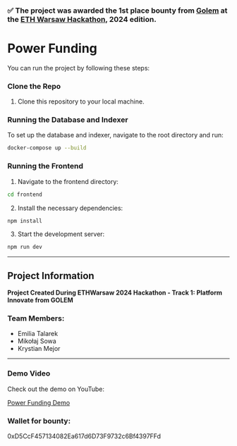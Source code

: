 ### ✅ The project was awarded the 1st place bounty from [Golem](https://www.golem.network/) at the [ETH Warsaw Hackathon](https://www.ethwarsaw.dev/), 2024 edition.

# Power Funding

You can run the project by following these steps:

### Clone the Repo

1. Clone this repository to your local machine.

### Running the Database and Indexer

To set up the database and indexer, navigate to the root directory and run:

```bash
docker-compose up --build
```

### Running the Frontend

1. Navigate to the frontend directory:

```bash
cd frontend
```

2. Install the necessary dependencies:

```bash
npm install
```

3. Start the development server:

```bash
npm run dev
```

---

## Project Information

**Project Created During ETHWarsaw 2024 Hackathon - Track 1: Platform Innovate from GOLEM**

### Team Members:

- Emilia Talarek
- Mikołaj Sowa
- Krystian Mejor

---

### Demo Video

Check out the demo on YouTube:

[Power Funding Demo](https://www.youtube.com/watch?v=QQq2tBoDJik)

### Wallet for bounty:

0xD5CcF457134082Ea617d6D73F9732c6Bf4397FFd
